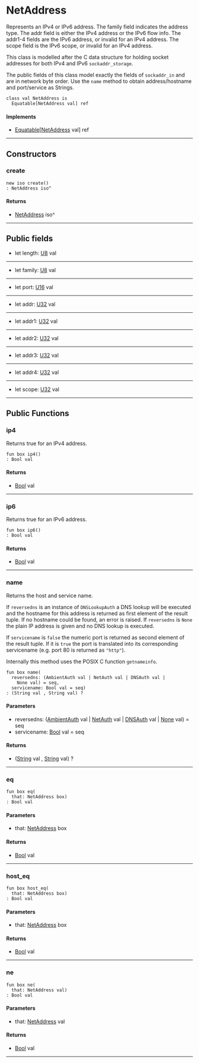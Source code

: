 # NetAddress

Represents an IPv4 or IPv6 address. The family field indicates the address
type. The addr field is either the IPv4 address or the IPv6 flow info. The
addr1-4 fields are the IPv6 address, or invalid for an IPv4 address. The
scope field is the IPv6 scope, or invalid for an IPv4 address.

This class is modelled after the C data structure for holding socket
addresses for both IPv4 and IPv6 `sockaddr_storage`.

The public fields of this class model exactly the fields of `sockaddr_in`
and are in network byte order. Use the `name` method
to obtain address/hostname and port/service as Strings.


```pony
class val NetAddress is
  Equatable[NetAddress val] ref
```

#### Implements

* [Equatable](builtin-Equatable)\[[NetAddress](net-NetAddress) val\] ref

---

## Constructors

### create

```pony
new iso create()
: NetAddress iso^
```

#### Returns

* [NetAddress](net-NetAddress) iso^

---

## Public fields

* let length: [U8](builtin-U8) val

---

* let family: [U8](builtin-U8) val

---

* let port: [U16](builtin-U16) val

---

* let addr: [U32](builtin-U32) val

---

* let addr1: [U32](builtin-U32) val

---

* let addr2: [U32](builtin-U32) val

---

* let addr3: [U32](builtin-U32) val

---

* let addr4: [U32](builtin-U32) val

---

* let scope: [U32](builtin-U32) val

---

## Public Functions

### ip4

Returns true for an IPv4 address.


```pony
fun box ip4()
: Bool val
```

#### Returns

* [Bool](builtin-Bool) val

---

### ip6

Returns true for an IPv6 address.


```pony
fun box ip6()
: Bool val
```

#### Returns

* [Bool](builtin-Bool) val

---

### name

Returns the host and service name.

If `reversedns` is an instance of `DNSLookupAuth`
a DNS lookup will be executed and the hostname
for this address is returned as first element of the result tuple.
If no hostname could be found, an error is raised.
If `reversedns` is `None` the plain IP address is given
and no DNS lookup is executed.

If `servicename` is `false` the numeric port is returned
as second element of the result tuple.
If it is `true` the port is translated into its
corresponding servicename (e.g. port 80 is returned as `"http"`).

Internally this method uses the POSIX C function `getnameinfo`.


```pony
fun box name(
  reversedns: (AmbientAuth val | NetAuth val | DNSAuth val | 
    None val) = seq,
  servicename: Bool val = seq)
: (String val , String val) ?
```
#### Parameters

*   reversedns: ([AmbientAuth](builtin-AmbientAuth) val | [NetAuth](net-NetAuth) val | [DNSAuth](net-DNSAuth) val | 
    [None](builtin-None) val) = seq
*   servicename: [Bool](builtin-Bool) val = seq

#### Returns

* ([String](builtin-String) val , [String](builtin-String) val) ?

---

### eq

```pony
fun box eq(
  that: NetAddress box)
: Bool val
```
#### Parameters

*   that: [NetAddress](net-NetAddress) box

#### Returns

* [Bool](builtin-Bool) val

---

### host_eq

```pony
fun box host_eq(
  that: NetAddress box)
: Bool val
```
#### Parameters

*   that: [NetAddress](net-NetAddress) box

#### Returns

* [Bool](builtin-Bool) val

---

### ne

```pony
fun box ne(
  that: NetAddress val)
: Bool val
```
#### Parameters

*   that: [NetAddress](net-NetAddress) val

#### Returns

* [Bool](builtin-Bool) val

---

